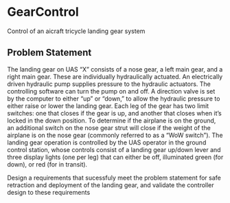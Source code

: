 # GearControl
Control of an aicraft tricycle landing gear system

## Problem Statement
The landing gear on UAS “X” consists of a nose gear, a left main gear, and a right main gear. These are individually hydraulically actuated. An electrically driven hydraulic pump supplies pressure to the hydraulic actuators. The controlling software can turn the pump on and off. A direction valve is set by the computer to either “up” or “down,” to allow the hydraulic pressure to either raise or lower the landing gear. Each leg of the gear has two limit switches: one that closes if the gear is up, and another that closes when it’s locked in the down position. To determine if the airplane is on the ground, an additional switch on the nose gear strut will close if the weight of the airplane is on the nose gear (commonly referred to as a “WoW switch”). The landing gear operation is controlled by the UAS operator in the ground control station, whose controls consist of a landing gear up/down lever and three display lights (one per leg) that can either be off, illuminated green (for down), or red (for in transit).

Design a requirements that sucessfuly meet the problem statement for safe retraction and deployment of the landing gear, and validate the controller design to these requirements
